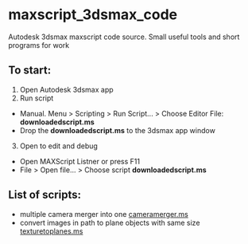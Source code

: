 # maxscript_3dsmax_code
Autodesk 3dsmax maxscript code source. Small useful tools and short programs for work

## To start:
1. Open Autodesk 3dsmax app
2. Run script
 - Manual. Menu > Scripting > Run Script... > Choose Editor File: **downloadedscript.ms**
 - Drop the **downloadedscript.ms** to the 3dsmax app window
3. Open to edit and debug
 - Open MAXScript Listner or press F11
 - File > Open file... > Choose script **downloadedscript.ms**


## List of scripts:
- multiple camera merger into one [cameramerger.ms](cameramerger.ms)
- convert images in path to plane objects with same size [texturetoplanes.ms](texturetoplanes.ms)
